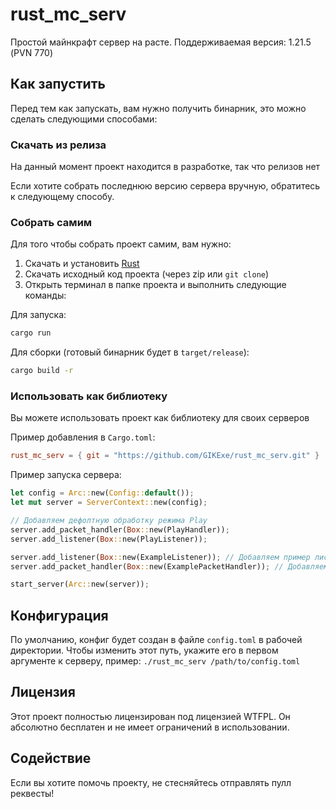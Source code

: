 # rust_mc_serv

Простой майнкрафт сервер на расте. Поддерживаемая версия: 1.21.5 (PVN 770)

## Как запустить

Перед тем как запускать, вам нужно получить бинарник, это можно сделать следующими способами:

### Скачать из релиза

На данный момент проект находится в разработке, так что релизов нет

Если хотите собрать последнюю версию сервера вручную, обратитесь к следующему способу.

### Собрать самим

Для того чтобы собрать проект самим, вам нужно:

1. Скачать и установить [Rust](https://www.rust-lang.org/)
2. Скачать исходный код проекта (через zip или `git clone`)
3. Открыть терминал в папке проекта и выполнить следующие команды:

Для запуска:
```bash
cargo run
```

Для сборки (готовый бинарник будет в `target/release`):
```bash
cargo build -r
```

### Использовать как библиотеку

Вы можете использовать проект как библиотеку для своих серверов

Пример добавления в `Cargo.toml`:

```toml
rust_mc_serv = { git = "https://github.com/GIKExe/rust_mc_serv.git" }
```

Пример запуска сервера:

```rust
let config = Arc::new(Config::default());
let mut server = ServerContext::new(config);

// Добавляем дефолтную обработку режима Play
server.add_packet_handler(Box::new(PlayHandler)); 
server.add_listener(Box::new(PlayListener));

server.add_listener(Box::new(ExampleListener)); // Добавляем пример листенера
server.add_packet_handler(Box::new(ExamplePacketHandler)); // Добавляем пример пакет хандлера

start_server(Arc::new(server));
```

## Конфигурация

По умолчанию, конфиг будет создан в файле `config.toml` в рабочей директории. Чтобы изменить этот путь, укажите его в первом аргументе к серверу, пример: `./rust_mc_serv /path/to/config.toml`

## Лицензия

Этот проект полностью лицензирован под лицензией WTFPL. Он абсолютно бесплатен и не имеет ограничений в использовании.

## Содействие

Если вы хотите помочь проекту, не стесняйтесь отправлять пулл реквесты!

